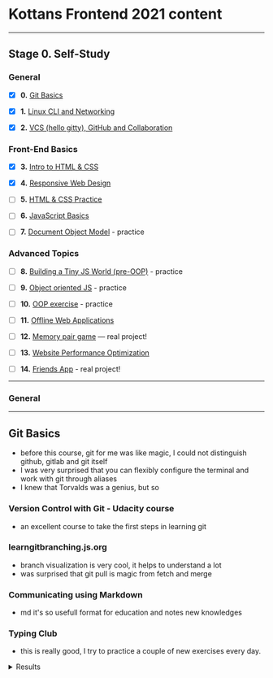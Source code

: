 # Kottans Frontend 2021 content

---

## Stage 0. Self-Study

### General

- [x] **0.** [Git Basics](#task0)

- [x] **1.** [Linux CLI and Networking](#task1)

- [x] **2.** [VCS (hello gitty), GitHub and Collaboration](#task2)

### Front-End Basics

- [x] **3.** [Intro to HTML & CSS](#task3)

- [x] **4.** [Responsive Web Design](#task4)

- [ ] **5.** [HTML & CSS Practice](#task5)

- [ ] **6.** [JavaScript Basics](#task6)

- [ ] **7.** [Document Object Model](#task7) - practice

### Advanced Topics

- [ ] **8.** [Building a Tiny JS World (pre-OOP)](#task8) - practice

- [ ] **9.** [Object oriented JS](#task9) - practice

- [ ] **10.** [OOP exercise](#task10) - practice

- [ ] **11.** [Offline Web Applications](#task11)

- [ ] **12.** [Memory pair game](#task12) — real project!

- [ ] **13.** [Website Performance Optimization](#task13)

- [ ] **14.** [Friends App](#task14) - real project!

---

### General

---

## Git Basics <span id="task0"></span>

- before this course, git for me was like magic, I could not distinguish github, gitlab and git itself
- I was very surprised that you can flexibly configure the terminal and work with git through aliases
- I knew that Torvalds was a genius, but so

### Version Control with Git - Udacity course

- an excellent course to take the first steps in learning git

### learngitbranching.js.org

- branch visualization is very cool, it helps to understand a lot
- was surprised that git pull is magic from fetch and merge

### Communicating using Markdown

- md it's so usefull format for education and notes new knowledges

### Typing Club

- this is really good, I try to practice a couple of new exercises every day.

<details><summary>Results</summary>
  <p>

![Screenshot-image-link](https://github.com/SergeyShytikov/kottans-frontend/blob/main/task_git_basic/Udacity%20Git.png)
![Screenshot-image-link](https://github.com/SergeyShytikov/kottans-frontend/blob/main/task_git_basic/github%20markdown.png)
![Screenshot-image-link](https://github.com/SergeyShytikov/kottans-frontend/blob/main/task_git_basic/learnbranching2.png)
![Screenshot-image-link](https://github.com/SergeyShytikov/kottans-frontend/blob/main/task_git_basic/learngitbranching1.png)

</p>
</details>

